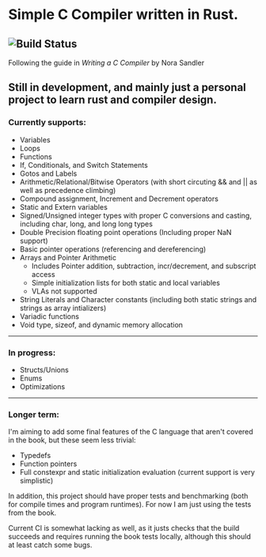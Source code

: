 # Simple C Compiler written in Rust.

![Build Status](https://github.com/shepi13/shepi-c-compiler/actions/workflows/rust.yml/badge.svg?event=push)
-------

Following the guide in *Writing a C Compiler* by Nora Sandler

## Still in development, and mainly just a personal project to learn rust and compiler design.

### Currently supports:

- Variables
- Loops
- Functions
- If, Conditionals, and Switch Statements
- Gotos and Labels
- Arithmetic/Relational/Bitwise Operators (with short circuting && and || as well as precedence climbing)
- Compound assignment, Increment and Decrement operators
- Static and Extern variables
- Signed/Unsigned integer types with proper C conversions and casting, including char, long, and long long types
- Double Precision floating point operations (Including proper NaN support)
- Basic pointer operations (referencing and dereferencing)
- Arrays and Pointer Arithmetic 
	- Includes Pointer addition, subtraction, incr/decrement, and subscript access
	- Simple initialization lists for both static and local variables
	- VLAs not supported
- String Literals and Character constants (including both static strings and strings as array intializers)
- Variadic functions
- Void type, sizeof, and dynamic memory allocation
----------------

### In progress:

- Structs/Unions
- Enums
- Optimizations

------------------

### Longer term:

I'm aiming to add some final features of the C language that aren't covered in the book, but these seem less trivial:

- Typedefs
- Function pointers
- Full constexpr and static initialization evaluation (current support is very simplistic)

In addition, this project should have proper tests and benchmarking (both for compile times and program runtimes). For now I am just using the tests from the book.

Current CI is somewhat lacking as well, as it justs checks that the build succeeds and requires running the book tests locally, although this should at least catch some bugs.

